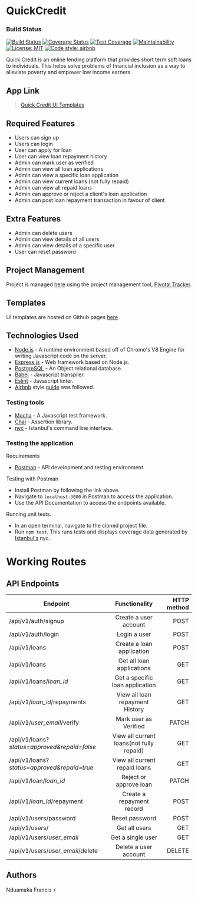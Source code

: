# QuickCredit

### Build Status

[![Build Status](https://travis-ci.org/Bastieno/QuickCredit.svg?branch=develop)](https://travis-ci.org/Bastieno/QuickCredit)
[![Coverage Status](https://coveralls.io/repos/github/Bastieno/QuickCredit/badge.svg)](https://coveralls.io/github/Bastieno/QuickCredit)
[![Test Coverage](https://api.codeclimate.com/v1/badges/73452eded9e81dae9728/test_coverage)](https://codeclimate.com/github/Bastieno/QuickCredit/test_coverage)
[![Maintainability](https://api.codeclimate.com/v1/badges/73452eded9e81dae9728/maintainability)](https://codeclimate.com/github/Bastieno/QuickCredit/maintainability)
[![License: MIT](https://img.shields.io/badge/License-MIT-green.svg)](https://opensource.org/licenses/MIT)
[![Code style: airbnb](https://img.shields.io/badge/code%20style-airbnb-blue.svg?style=flat-square)](https://github.com/airbnb/javascript)


Quick Credit is an online lending platform that provides short term soft loans to individuals. This helps solve problems of financial inclusion as a way to alleviate poverty and empower low income earners.

## App Link

> [Quick Credit UI Templates]( https://bastieno.github.io/QuickCredit/UI)

## Required Features

- Users can sign up
- Users can login
- User can apply for loan
- User can view loan repayment history
- Admin can mark user as verified
- Admin can view all loan applications
- Admin can view a specific loan application
- Admin can view current loans (not fully repaid)
- Admin can view all repaid loans
- Admin can approve or reject a client's loan application
- Admin can post loan repayment transaction in favour of client

## Extra Features

- Admin can delete users
- Admin can view details of all users
- Admin can view details of a specific user
- User can reset password

## Project Management

Project is managed [here](https://www.pivotaltracker.com/n/projects/2328087) using the project management tool, [Pivotal Tracker](https://www.pivotaltracker.com).

## Templates

UI templates are hosted on Github pages [here](https://bastieno.github.io/QuickCredit/UI)

## Technologies Used

- [Node.js](https://nodejs.org) - A runtime environment based off of Chrome's V8 Engine for writing Javascript code on the server.
- [Express.js](https://expressjs.com) - Web framework based on Node.js.
- [PostgreSQL](https://www.postgresql.org) - An Object relational database.
- [Babel](https://babeljs.io) - Javascript transpiler.
- [Eslint](https://eslint.org/) - Javascript linter.
- [Airbnb](https://www.npmjs.com/package/eslint-config-airbnb) style [guide](https://github.com/airbnb/javascript) was followed.

### Testing tools

- [Mocha](https://mochajs.org/) - A Javascript test framework.
- [Chai](http://chaijs.com) - Assertion library.
- [nyc](https://github.com/istanbuljs/nyc) - Istanbul's command line interface.


### Testing the application

Requirements

- [Postman](https://www.getpostman.com/) - API development and testing environment.

Testing with Postman

- Install Postman by following the link above.
- Navigate to `localhost:3000` in Postman to access the application.
- Use the API Documentation to access the endpoints available.

Running unit tests.

- In an open terminal, navigate to the cloned project file.
- Run `npm test`. This runs tests and displays coverage data generated by [Istanbul's](https://istanbul.js.org) nyc.

# Working Routes

## API Endpoints

| Endpoint                                     |              Functionality               | HTTP method |
| -------------------------------------------- | :--------------------------------------: | ----------: |
| /api/v1/auth/signup                          |          Create a user account           |        POST |
| /api/v1/auth/login                           |               Login a user               |        POST |
| /api/v1/loans                                |        Create a loan application         |        POST |
| /api/v1/loans                                |        Get all loan applications         |         GET |
| /api/v1/loans/_loan_id_                      |     Get a specific loan application      |         GET |
| /api/v1/_loan_id_/repayments                 |     View all loan repayment History      |         GET |
| /api/v1/_user_email_/verify                  |          Mark user as Verified           |       PATCH |
| /api/v1/loans?_status=approved&repaid=false_ | View all current loans(not fully repaid) |         GET |
| /api/v1/loans?_status=approved&repaid=true_  |      View all current repaid loans       |         GET |
| /api/v1/loan/_loan_id_                       |          Reject or approve loan          |       PATCH |
| /api/v1/_loan_id_/repayment                  |        Create a repayment record         |        POST |
| /api/v1/users/password                       |              Reset password              |        POST |
| /api/v1/users/                               |              Get all users               |         GET |
| /api/v1/users/_user_email_                   |            Get a single user             |         GET |
| /api/v1/users/_user_email_/delete            |            Delete a user account         |      DELETE |


## Authors

 Nduamaka Francis  ⚡️